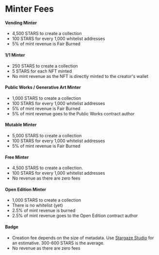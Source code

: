 # Minter Fees

#### Vending Minter

* 4,500 STARS to create a collection
* 100 STARS for every 1,000 whitelist addresses
* 5% of mint revenue is Fair Burned

#### 1/1 Minter

* 250 STARS to create a collection
* 5 STARS for each NFT minted
* No mint revenue as the NFT is directly minted to the creator's wallet

#### Public Works / Generative Art Minter

* 1,000 STARS to create a collection
* 100 STARS for every 1,000 whitelist addresses
* 5% of mint revenue is Fair Burned
* 5% of mint revenue goes to the Public Works contract author

#### Mutable Minter

* 5,000 STARS to create a collection
* 100 STARS for every 1,000 whitelist addresses
* 5% of mint revenue is Fair Burned

#### Free Minter

* 4,500 STARS to create a collection.
* 100 STARS for every 1,000 whitelist addresses
* No revenue as there are zero fees

#### Open Edition Minter

* 1,000 STARS to create a collection
* There is no whitelist (yet)
* 2.5% of mint revenue is burned
* 2.5% of mint revenue goes to the Open Edition contract author

#### Badge

* Creation fee depends on the size of metadata. Use [Stargaze Studio](https://studio.stargaze.zone/badges/create/) for an estimative. 300-600 STARS is the average.
* No revenue as there are zero fees

